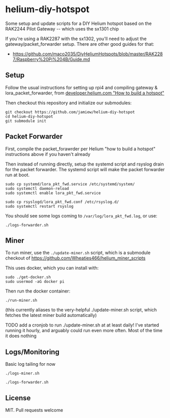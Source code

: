 helium-diy-hotspot
==================


Some setup and update scripts for a DIY Helium hotspot based
on the RAK2244 Pilot Gateway -- which uses the sx1301 chip

If you're using a RAK2287 with the sx1302, you'll need to adjust
the gateway/packet_forwarder setup. There are other good guides for that:

* https://github.com/maco2035/DiyHeliumHotspots/blob/master/RAK2287/Raspberry%20Pi%204B/Guide.md

Setup
-----

Follow the usual instructions for setting up rpi4 and 
compiling gateway & lora_packet_forwarder, from [developer.helium.com "How to build a hotspot"](https://developer.helium.com/hotspot/developer-setup)

Then checkout this repository and initialize our submodules:

```
git checkout https://github.com/jamiew/helium-diy-hotspot 
cd helium-diy-hotspot
git submodule init
```


Packet Forwarder
----------------

First, compile the packet_forawrder per Helium "how to build a hotspot" instructions above if you haven't already

Then instead of running directly, setup the systemd script and rsyslog drain for the packet forwarder. The systemd
script will make the packet forwarder run at boot.

```
sudo cp systemd/lora_pkt_fwd.service /etc/systemd/system/
sudo systemctl daemon-reload
sudo systemctl enable lora_pkt_fwd.service

sudo cp rsyslogd/lora_pkt_fwd.conf /etc/rsyslog.d/
sudo systemctl restart rsyslog
```

You should see some logs coming to `/var/log/lora_pkt_fwd.log`, or use:

```
./logs-forwarder.sh
```


Miner
-----

To run miner, use the `./update-miner.sh` script, which is a submodule checkout
of https://github.com/Wheaties466/helium_miner_scripts

This uses docker, which you can install with:

```
sudo ./get-docker.sh
sudo usermod -aG docker pi
```

Then run the docker container:

```
./run-miner.sh
```

(this currently aliases to the very-helpful ./update-miner.sh script, which fetches the latest
miner build automatically)

TODO add a cronjob to run ./update-miner.sh at at least daily! I've started running it hourly, and
arguably could run even more often. Most of the time it does nothing


Logs/Monitoring
---------------

Basic log tailing for now

```
./logs-miner.sh
```

```
./logs-forwarder.sh
````


License
-------

MIT. Pull requests welcome
